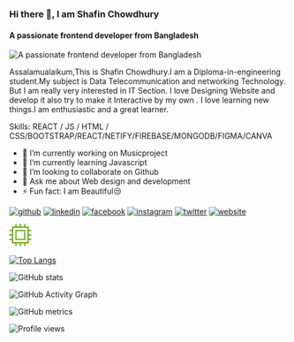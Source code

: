 ### Hi there 👋, I am Shafin Chowdhury
#### A passionate frontend developer from Bangladesh
![A passionate frontend developer from Bangladesh](https://scontent.fdac80-1.fna.fbcdn.net/v/t39.30808-6/313078737_1190988995168082_3718756040623411047_n.jpg?_nc_cat=102&ccb=1-7&_nc_sid=09cbfe&_nc_eui2=AeFy-Um4Ib7aj7wqRK91mR_s0sun7jTwUQHSy6fuNPBRAXUjy7weGam1HQmEE3iKIHqQ4Ogn32pROJtikxgbJVw9&_nc_ohc=ROUxjRR9lkEAX97hgmn&tn=Xs9MutVWoCbsjVw6&_nc_ht=scontent.fdac80-1.fna&oh=00_AfD_J9o_y3RJ3kDFmWDSRZmfG-CO0Vbs6jX945PSc4gorA&oe=635EBE08)

Assalamualaikum,This is Shafin Chowdhury.I am a Diploma-in-engineering student.My subject is 
Data Telecommunication and networking Technology. But I am really very interested in IT Section. I love Designing Website and develop it also try to make it Interactive by my own . I love learning new things.I am enthusiastic and a great learner.

Skills:  REACT / JS / HTML / CSS/BOOTSTRAP/REACT/NETIFY/FIREBASE/MONGODB/FIGMA/CANVA

- 🔭 I’m currently working on Musicproject 
- 🌱 I’m currently learning Javascript 
- 👯 I’m looking to collaborate on Github 
- 💬 Ask me about Web design and development 
- ⚡ Fun fact: I am Beautiful😒 


[<img src='https://cdn.jsdelivr.net/npm/simple-icons@3.0.1/icons/github.svg' alt='github' height='40'>](https://github.com/https://github.com/Shafin-chowdhury/Shafin-chowdhury)  [<img src='https://cdn.jsdelivr.net/npm/simple-icons@3.0.1/icons/linkedin.svg' alt='linkedin' height='40'>](https://www.linkedin.com/in/https://www.linkedin.com/in/shafin-chowdhury-1873a021a//)  [<img src='https://cdn.jsdelivr.net/npm/simple-icons@3.0.1/icons/facebook.svg' alt='facebook' height='40'>](https://www.facebook.com/https://www.facebook.com/ShafinChowdhury.353)  [<img src='https://cdn.jsdelivr.net/npm/simple-icons@3.0.1/icons/instagram.svg' alt='instagram' height='40'>](https://www.instagram.com/_sha_fishu/)  [<img src='https://cdn.jsdelivr.net/npm/simple-icons@3.0.1/icons/twitter.svg' alt='twitter' height='40'>](https://twitter.com/https://twitter.com/Shafindone)  [<img src='https://cdn.jsdelivr.net/npm/simple-icons@3.0.1/icons/icloud.svg' alt='website' height='40'>](https://shafin-chowdhury.github.io/ShafinPortfolio/)  

<a href='https://docs.github.com/en/developers'><img src='https://raw.githubusercontent.com/acervenky/animated-github-badges/master/assets/devbadge.gif' width='40' height='40'></a> 

[![Top Langs](https://github-readme-stats.vercel.app/api/top-langs/?username=https://github.com/Shafin-chowdhury/Shafin-chowdhury)](https://github.com/anuraghazra/github-readme-stats)

![GitHub stats](https://github-readme-stats.vercel.app/api?username=https://github.com/Shafin-chowdhury/Shafin-chowdhury&show_icons=true)  

![GitHub Activity Graph](https://activity-graph.herokuapp.com/graph?username=https://github.com/Shafin-chowdhury/Shafin-chowdhury)  

![GitHub metrics](https://metrics.lecoq.io/https://github.com/Shafin-chowdhury/Shafin-chowdhury)  

![Profile views](https://gpvc.arturio.dev/https://github.com/Shafin-chowdhury/Shafin-chowdhury)  
